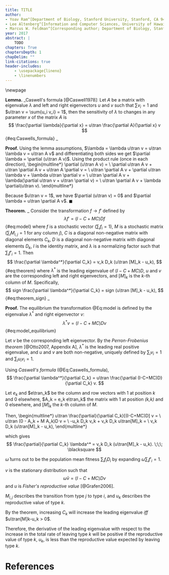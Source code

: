 ```yaml
---
title: TITLE
author:
- Yoav Ram^[Department of Biology, Stanford University, Stanford, CA 94305-5020, yoav@yoavram.com]
- Lee Altenberg^[Information and Computer Sciences, University of Hawaii atM¯anoa, Honolulu, HI 96822, altenber@hawaii.edu]
- Marcus W. Feldman^[Corresponding author; Department of Biology, Stanford University, Stanford, CA 94305-5020, mfeldman@stanford.edu]
year: 2017
abstract: |
    TODO
chapters: True
chaptersDepth: 1
chapDelim: ""
link-citations: true
header-includes:
    - \usepackage{lineno}
    - \linenumbers
---
```


\newpage

**Lemma.** _Caswell's formula [@Caswell1978]:
Let _A_ be a matrix with eigenvalue $\lambda$ and left and right eigenvectors _u_ and _v_ such that $\sum{v_i}=1$ and $u\tran v = \sum{u_i v_i} = 1$, then the sensitivity of $\lambda$ to changes in any parameter _x_ of the matrix _A_ is
$$
\frac{\partial \lambda}{\partial x} = u\tran \frac{\partial A}{\partial x} v
$$ {#eq:Caswells_formula}
_

**Proof.**
Using the lemma assumptions, $\lambda = \lambda u\tran v = u\tran \lambda v = u\tran A v$ and differentiating both sides we get $\partial \lambda = \partial (u\tran A v)$.
Using the product rule (once in each direction), 
\begin{multline*}
\partial (u\tran A v) = \\
\partial u\tran A v + u\tran \partial A v + u\tran A \partial v = \\
u\tran \partial A v + \partial u\tran \lambda v  + \lambda u\tran \partial v = \\
u\tran \partial A v + \lambda(\partial u\tran v  + u\tran \partial v) = \\
u\tran \partial A v + \lambda \partial(u\tran v).
\end{multline*}

Because $u\tran v = 1$, we have $\partial (u\tran v) = 0$ and 
$\partial \lambda = u\tran \partial A v$.
$\blacksquare$

**Theorem.**
_
Consider the transformation $f \to f'$ defined by
$$
\lambda f' = (I-C+MC)D f
$$ {#eq:model}
where $f$ is a stochastic vector ($\sum_i{f_i} = 1$),
$M$ is a stochastic matrix ($\sum_i {M_{i,j}} = 1$ for any column _j_),
$C$ is a diagonal non-negative matrix with diagonal elements $C_k$,
$D$ is a diagonal non-negative matrix with diagonal elements $D_k$,
$I$ is the identity matrix, and
$\lambda$ is a normalizing factor such that $\sum_i{f'_i}=1$.
Then 
$$
\frac{\partial \lambda^*}{\partial C_k} = 
v_k D_k (u\tran [M]_k - u_k),
$$ {#eq:theorem}
where $\lambda^*$ is the leading eigenvalue of $(I-C+MC)D$, _u_ and _v_ are the corresponding left and right eigenvectors, and $[M]_k$ is the $k$-th column of $M$.
Specifically,
$$
sign \frac{\partial \lambda^*}{\partial C_k} = 
sign (u\tran [M]_k - u_k),
$$ {#eq:theorem_sign}
_

**Proof.**
The equilibrium the transformation @Eq:model is defined by the eigenvalue $\lambda^*$ and right eigenvector _v_:
$$
\lambda^* v = (I-C+MC)D v
$$ {#eq:model_equilibrium}

Let _v_ be the corresponding left eigenvector.
By the _Perron-Frobenius theorem_ [@Otto2007, Appendix A],
$\lambda^*$ is the leading real positive eigenvalue, 
and _u_ and _v_ are both non-negative, 
uniquely defined by $\sum_i{v_i} = 1$ and $\sum_i{u_i v_i} = 1$.

Using _Caswell's formula_ (@Eq:Caswells_formula),
$$
\frac{\partial \lambda^*}{\partial C_k} = 
u\tran \frac{\partial (I-C+MC)D}{\partial C_k} v.
$$

Let $e_k$ and $e\tran_k$ be the column and row vectors with 1 at position _k_ and 0 elsewhere,
$A_k = e_k e\tran_k$ the matrix with 1 at position _(k,k)_ and 0 elsewhere,
and $[M]_k$ the $k$-th column of $M$.

Then,
\begin{multline*}
u\tran \frac{\partial}{\partial C_k}[(I-C+MC)D] v = \\
u\tran (0 - A_k + M A_k)D v = \\
-u_k D_k v_k + v_k D_k u\tran[M]_k = \\
v_k D_k (u\tran[M]_k - u_k),
\end{multline*}

which gives 
$$
\frac{\partial}{\partial C_k} \lambda^* = 
v_k D_k (u\tran[M]_k - u_k). \;\;\; \blacksquare
$$

$\bar{\omega}$ turns out to be the population mean fitness $\sum_i{f_i D_i}$ by expanding $\bar{\omega} \sum_i{f'_i} = 1$.

_v_ is the stationary distribution such that 
$$\bar{\omega} v = (I-C+MC)D v$$
and $u$ is _Fisher's reproductive value_ [@Grafen2006].

$M_{i,j}$ describes the transition from type $j$ to type $i$,
and $u_k$ describes the reproductive value of type $k$.

By the theorem, increasing $C_k$ will increase the leading eigenvalue _iff_ $u\tran[M]k-u_k > 0$. 

Therefore, the derivative of the leading eigenvalue with respect to the increase in the total rate of leaving type $k$
will be positive if the reproductive value of type $k$, $u_k$, is less than the reproductive value expected by leaving type $k$.

# References
